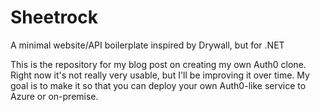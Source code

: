 Sheetrock
=========

A minimal website/API boilerplate inspired by Drywall, but for .NET

This is the repository for my blog post on creating my own Auth0 clone. Right now it's not really very usable, but I'll be improving it over time. My goal is to make it so that you can deploy your own Auth0-like service to Azure or on-premise.
